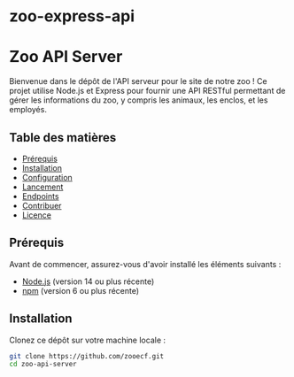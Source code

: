 # zoo-express-api
# Zoo API Server

Bienvenue dans le dépôt de l'API serveur pour le site de notre zoo ! Ce projet utilise Node.js et Express pour fournir une API RESTful permettant de gérer les informations du zoo, y compris les animaux, les enclos, et les employés.

## Table des matières

- [Prérequis](#prérequis)
- [Installation](#installation)
- [Configuration](#configuration)
- [Lancement](#lancement)
- [Endpoints](#endpoints)
- [Contribuer](#contribuer)
- [Licence](#licence)

## Prérequis

Avant de commencer, assurez-vous d'avoir installé les éléments suivants :

- [Node.js](https://nodejs.org/) (version 14 ou plus récente)
- [npm](https://www.npmjs.com/) (version 6 ou plus récente)

## Installation

Clonez ce dépôt sur votre machine locale :

```sh
git clone https://github.com/zooecf.git
cd zoo-api-server
